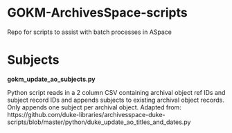 # GOKM-ArchivesSpace-scripts
Repo for scripts to assist with batch processes in ASpace

<h1>Subjects</h1>
<b>gokm_update_ao_subjects.py</b>
<p>Python script reads in a 2 column CSV containing archival object ref IDs and subject record IDs and appends subjects to existing archival object records. Only appends one subject per archival object. Adapted from: https://github.com/duke-libraries/archivesspace-duke-scripts/blob/master/python/duke_update_ao_titles_and_dates.py</p> 
